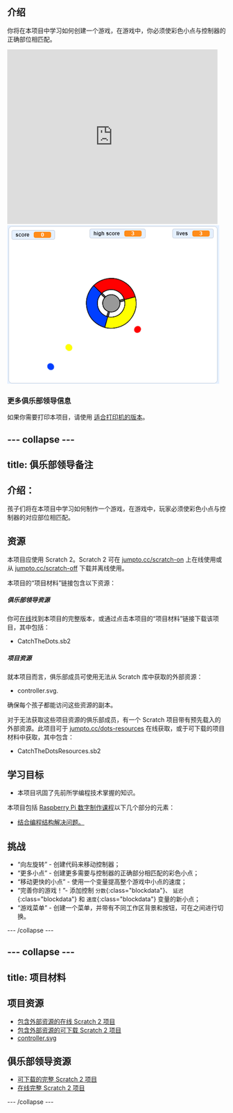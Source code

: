 ## 介绍

你将在本项目中学习如何创建一个游戏，在游戏中，你必须使彩色小点与控制器的正确部位相匹配。

<div class="scratch-preview">
  <iframe allowtransparency="true" width="485" height="402" src="https://scratch.mit.edu/projects/embed/44942820/?autostart=false" frameborder="0"></iframe>
  <img src="images/dots-final.png">
</div>

### 更多俱乐部领导信息

如果你需要打印本项目，请使用 [适合打印机的版本](https://projects.raspberrypi.org/en/projects/catch-the-dots/print)。


--- collapse ---
---
title: 俱乐部领导备注
---


## 介绍：
孩子们将在本项目中学习如何制作一个游戏，在游戏中，玩家必须使彩色小点与控制器的对应部位相匹配。

## 资源
本项目应使用 Scratch 2。Scratch 2 可在 [jumpto.cc/scratch-on](http://jumpto.cc/scratch-on) 上在线使用或从 [jumpto.cc/scratch-off](http://jumpto.cc/scratch-off) 下载并离线使用。

本项目的“项目材料”链接包含以下资源：

##### 俱乐部领导资源

你可<a href="http://scratch.mit.edu/projects/44942820/#editor">在线</a>找到本项目的完整版本，或通过点击本项目的“项目材料”链接下载该项目，其中包括：

+ CatchTheDots.sb2

##### 项目资源

就本项目而言，俱乐部成员可使用无法从 Scratch 库中获取的外部资源：

+ controller.svg.

确保每个孩子都能访问这些资源的副本。

对于无法获取这些项目资源的俱乐部成员，有一个 Scratch 项目带有预先载入的外部资源。此项目可于 [jumpto.cc/dots-resources](http://jumpto.cc/dots-resources) 在线获取，或于可下载的项目材料中获取，其中包含：

+ CatchTheDotsResources.sb2 

## 学习目标
+ 本项目巩固了先前所学编程技术掌握的知识。

本项目包括 [Raspberry Pi 数字制作课程](https://rpf.io/curriculum)以下几个部分的元素：

+ [结合编程结构解决问题。](https://www.raspberrypi.org/curriculum/programming/builder)

## 挑战
+ “向左旋转” - 创建代码来移动控制器；
+ “更多小点” - 创建更多需要与控制器的正确部分相匹配的彩色小点；
+ “移动更快的小点” - 使用一个变量提高整个游戏中小点的速度；
+ “完善你的游戏！”- 添加控制 `分数`{:class="blockdata"}、 `延迟`{:class="blockdata"} 和 `速度`{:class="blockdata"} 变量的新小点；
+ “游戏菜单” - 创建一个菜单，并带有不同工作区背景和按钮，可在之间进行切换。

--- /collapse ---


--- collapse ---
---
title: 项目材料
---
## 项目资源
* [包含外部资源的在线 Scratch 2 项目](http://jumpto.cc/dots-resources)
* [包含外部资源的可下载 Scratch 2 项目](resources/CatchTheDotsResources.sb2)
* [controller.svg](resources/controller.svg)

## 俱乐部领导资源
* [可下载的完整 Scratch 2 项目](resources/CatchTheDots.sb2)
* [在线完整 Scratch 2 项目](http://scratch.mit.edu/projects/44942820/#editor)

--- /collapse ---